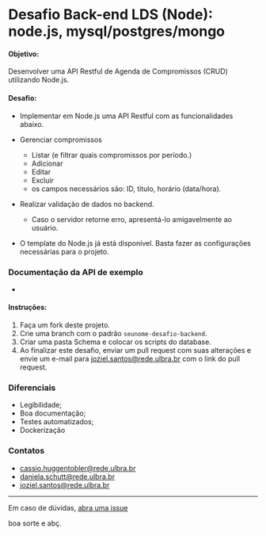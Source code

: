 # Desafio Back-end LDS (Node): node.js, mysql/postgres/mongo

#### Objetivo:

Desenvolver uma API Restful de Agenda de Compromissos (CRUD) utilizando Node.js.

#### Desafio:

- Implementar em Node.js uma API Restful com as funcionalidades abaixo.

- Gerenciar compromissos
  - Listar (e filtrar quais compromissos por período.)
  - Adicionar
  - Editar
  - Excluir
  - os campos necessários são: ID, titulo, horário (data/hora).
  
- Realizar validação de dados no backend.
  - Caso o servidor retorne erro, apresentá-lo amigavelmente ao usuário.

- O template do Node.js já está disponível. Basta fazer as configurações necessárias para o projeto.

### Documentação da API de exemplo

- 

#### Instruções:

1. Faça um fork deste projeto.
2. Crie uma branch com o padrão `seunome-desafio-backend`.
3. Criar uma pasta Schema e colocar os scripts do database.
4. Ao finalizar este desafio, enviar um pull request com suas alterações e envie um e-mail para joziel.santos@rede.ulbra.br com o link do pull request.


### Diferenciais

- Legibilidade;
- Boa documentação;
- Testes automatizados;
- Dockerização

### Contatos

- cassio.huggentobler@rede.ulbra.br
- daniela.schutt@rede.ulbra.br
- joziel.santos@rede.ulbra.br

---

Em caso de dúvidas, [abra uma issue](https://github.com/lds-ulbra-torres/desafio-backend-nodejs/issues)

boa sorte e abç.

